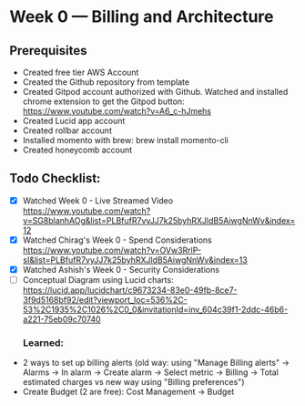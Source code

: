 # Week 0 — Billing and Architecture

## Prerequisites
* Created free tier AWS Account
* Created the Github repository from template
* Created Gitpod account authorized with Github. Watched and installed chrome extension to get the Gitpod button: https://www.youtube.com/watch?v=A6_c-hJmehs
* Created Lucid app account
* Created rollbar account
* Installed momento with brew: brew install momento-cli
* Created honeycomb account



## Todo Checklist:
- [x] Watched Week 0 - Live Streamed Video https://www.youtube.com/watch?v=SG8blanhAOg&list=PLBfufR7vyJJ7k25byhRXJldB5AiwgNnWv&index=12
- [x] Watched Chirag's Week 0 - Spend Considerations https://www.youtube.com/watch?v=OVw3RrlP-sI&list=PLBfufR7vyJJ7k25byhRXJldB5AiwgNnWv&index=13
- [x] Watched Ashish's Week 0 - Security Considerations
- [ ] Conceptual Diagram using Lucid charts: https://lucid.app/lucidchart/c9673234-83e0-49fb-8ce7-3f9d5168bf92/edit?viewport_loc=536%2C-53%2C1935%2C1026%2C0_0&invitationId=inv_604c39f1-2ddc-46b6-a221-75eb09c70740
  ### Learned:
* 2 ways to set up billing alerts (old way: using "Manage Billing alerts" -> Alarms -> In alarm -> Create alarm -> Select metric -> Billing -> Total estimated charges vs new way using "Billing preferences")
* Create Budget (2 are free): Cost Management -> Budget


